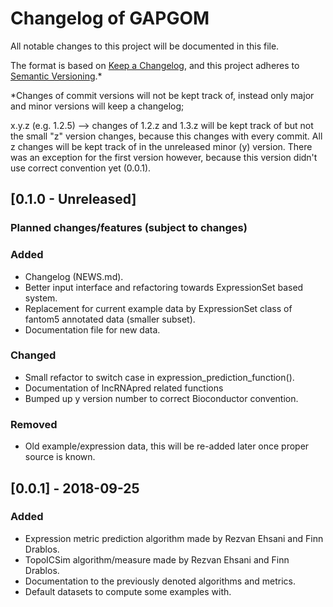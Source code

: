 # Changelog of GAPGOM
All notable changes to this project will be documented in this file.

The format is based on [Keep a Changelog](https://keepachangelog.com/en/1.0.0/),
and this project adheres to [Semantic Versioning](https://semver.org/spec/v2.0.0.html).\*

\*Changes of commit versions will not be kept track of, instead only major and minor versions will keep a changelog;

x.y.z (e.g. 1.2.5) --> changes of 1.2.z and 1.3.z will be kept track of but not the small "z" version changes, because this changes with every commit.
All z changes will be kept track of in the unreleased minor (y) version. There was an exception for the first version however, because this version didn't
use correct convention yet (0.0.1).

## [0.1.0 - Unreleased]
### Planned changes/features (subject to changes)
### Added
- Changelog (NEWS.md).
- Better input interface and refactoring towards ExpressionSet based system.
- Replacement for current example data by ExpressionSet class of fantom5 annotated data (smaller subset).
- Documentation file for new data.
### Changed
- Small refactor to switch case in expression_prediction_function().
- Documentation of lncRNApred related functions
- Bumped up y version number to correct Bioconductor convention.
### Removed
- Old example/expression data, this will be re-added later once proper source is known.

## [0.0.1] - 2018-09-25
### Added
- Expression metric prediction algorithm made by Rezvan Ehsani and Finn Drablos.
- TopoICSim algorithm/measure made by Rezvan Ehsani and Finn Drablos.
- Documentation to the previously denoted algorithms and metrics.
- Default datasets to compute some examples with.